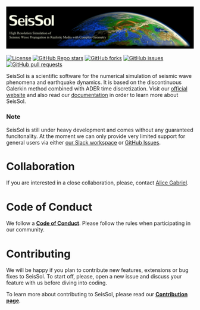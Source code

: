 ![](Documentation/LatexFigures/logo2.png)

[![License](https://img.shields.io/badge/License-BSD%203--Clause-blue.svg)](https://opensource.org/licenses/BSD-3-Clause)
[![GitHub Repo stars](https://img.shields.io/github/stars/SeisSol/SeisSol)](https://github.com/SeisSol/SeisSol/stargazers) 
[![GitHub forks](https://img.shields.io/github/forks/SeisSol/SeisSol)](https://github.com/SeisSol/SeisSol/network/members)
[![GitHub issues](https://img.shields.io/github/issues/SeisSol/SeisSol)](https://github.com/SeisSol/SeisSol/issues)
[![GitHub pull requests](https://img.shields.io/github/issues-pr/SeisSol/SeisSol)](https://github.com/SeisSol/SeisSol/pulls)

SeisSol is a scientific software for the numerical simulation of seismic wave phenomena and earthquake dynamics. It is based on the discontinuous Galerkin method combined with ADER time discretization. Visit our [official website](http://www.seissol.org/) and also read our [documentation](https://seissol.readthedocs.io) in order to learn more about SeisSol.

### Note
SeisSol is still under heavy development and comes without any guaranteed funcitonality. At the moment we can only provide very limited support for general users via either [our Slack workspace](https://join.slack.com/t/seissolcommunity/shared_invite/zt-u40ajxeq-ZbXPchRp65cZA9awTK5ZaQ) or [GitHub Issues](https://github.com/SeisSol/SeisSol/issues).

# Collaboration
If you are interested in a close collaboration, please, contact [Alice Gabriel](http://www.geophysik.uni-muenchen.de/Members/gabriel).

# Code of Conduct
We follow a [**Code of Conduct**](CODE_OF_CONDUCT.md).
Please follow the rules when participating in our community.


# Contributing
We will be happy if you plan to contribute new features, extensions or bug fixes to SeisSol. To start off, please, open a new issue and discuss your feature with us before diving into coding.

To learn more about contributing to SeisSol, please read our [**Contribution page**](CONTRIBUTING.md).
